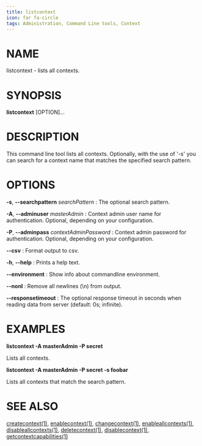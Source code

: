 ```yaml
---
title: listcontext
icon: far fa-circle
tags: Administration, Command Line tools, Context
---
```


# NAME

listcontext - lists all contexts.

# SYNOPSIS

**listcontext** [OPTION]...

# DESCRIPTION

This command line tool lists all contexts. Optionally, with the use of '-s' you can search for a context name that matches the specified search pattern.

# OPTIONS

**-s**, **--searchpattern** *searchPattern*
: The optional search pattern.

**-A**, **--adminuser** *masterAdmin*
: Context admin user name for authentication. Optional, depending on your configuration.

**-P**, **--adminpass** *contextAdminPassword*
: Context admin password for authentication. Optional, depending on your configuration.

**--csv**
: Format output to csv.

**-h**, **--help**
: Prints a help text.

**--environment**
: Show info about commandline environment.

**--nonl**
: Remove all newlines (\\n) from output.

**--responsetimeout**
: The optional response timeout in seconds when reading data from server (default: 0s; infinite).

# EXAMPLES

**listcontext -A masterAdmin -P secret**

Lists all contexts.

**listcontext -A masterAdmin -P secret -s foobar**

Lists all contexts that match the search pattern.

# SEE ALSO

[createcontext(1)](createcontext), [enablecontext(1)](enablecontext), [changecontext(1)](changecontext), [enableallcontexts(1)](enableallcontexts), [disableallcontexts(1)](disableallcontexts), [deletecontext(1)](deletecontext), [disablecontext(1)](disablecontext), [getcontextcapabilities(1)](getcontextcapabilities)
